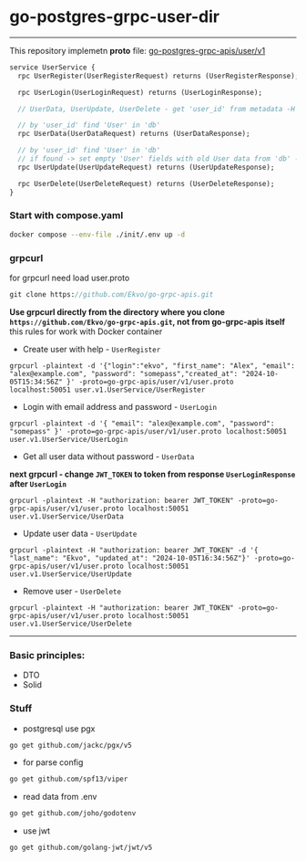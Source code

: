 # go-postgres-grpc-user-dir

---

This repository implemetn **proto** file: [go-postgres-grpc-apis/user/v1](https://github.com/Ekvo/go-postgres-grpc-apis/tree/main/user/v1 "https://github.com/Ekvo/go-postgres-grpc-apis/tree/main/user/v1")  

```protobuf
service UserService {
  rpc UserRegister(UserRegisterRequest) returns (UserRegisterResponse);

  rpc UserLogin(UserLoginRequest) returns (UserLoginResponse);

  // UserData, UserUpdate, UserDelete - get 'user_id' from metadata -H "authorization"

  // by 'user_id' find 'User' in 'db'
  rpc UserData(UserDataRequest) returns (UserDataResponse);

  // by 'user_id' find 'User' in 'db'
  // if found -> set empty 'User' fields with old User data from 'db' -> Update
  rpc UserUpdate(UserUpdateRequest) returns (UserUpdateResponse);

  rpc UserDelete(UserDeleteRequest) returns (UserDeleteResponse);
}
```

### Start with compose.yaml
```bash
docker compose --env-file ./init/.env up -d
```

### grpcurl

for grpcurl need load user.proto

```protobuf
git clone https://github.com/Ekvo/go-grpc-apis.git
```

**Use grpcurl directly from the directory where you clone `https://github.com/Ekvo/go-grpc-apis.git`, not from go-grpc-apis itself**
this rules for work with Docker container


* Create user with help - `UserRegister`
```http request
grpcurl -plaintext -d '{"login":"ekvo", "first_name": "Alex", "email": "alex@example.com", "password": "somepass","created_at": "2024-10-05T15:34:56Z" }' -proto=go-grpc-apis/user/v1/user.proto localhost:50051 user.v1.UserService/UserRegister
```
* Login with email address and password - `UserLogin` 
```http request
grpcurl -plaintext -d '{ "email": "alex@example.com", "password": "somepass" }' -proto=go-grpc-apis/user/v1/user.proto localhost:50051 user.v1.UserService/UserLogin
```
* Get all user data without password - `UserData`

**next grpcurl - change `JWT_TOKEN` to token from response `UserLoginResponse` after `UserLogin`**
```http request
grpcurl -plaintext -H "authorization: bearer JWT_TOKEN" -proto=go-grpc-apis/user/v1/user.proto localhost:50051 user.v1.UserService/UserData
```
* Update user data - `UserUpdate`
```http request
grpcurl -plaintext -H "authorization: bearer JWT_TOKEN" -d '{ "last_name": "Ekvo", "updated_at": "2024-10-05T16:34:56Z"}' -proto=go-grpc-apis/user/v1/user.proto localhost:50051 user.v1.UserService/UserUpdate
```
* Remove user  - `UserDelete`
```http request
grpcurl -plaintext -H "authorization: bearer JWT_TOKEN" -proto=go-grpc-apis/user/v1/user.proto localhost:50051 user.v1.UserService/UserDelete
```

---



### Basic principles:
 * DTO
 * Solid
 
### Stuff 
 
* postgresql use pgx
```bash
go get github.com/jackc/pgx/v5
```

* for parse config
```bash
go get github.com/spf13/viper
```

* read data from .env
```bash
go get github.com/joho/godotenv
```

* use jwt
```bash
go get github.com/golang-jwt/jwt/v5
```
